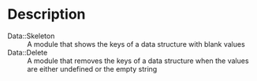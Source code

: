 # Description

<dl>
<dt>Data::Skeleton</dt>
<dd>A module that shows the keys of a data structure with blank values</dd>
<dt>Data::Delete</dt>
<dd>A module that removes the keys of a data structure when the values are either undefined or the empty string</dd>
</dl>

